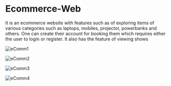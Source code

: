 # Ecommerce-Web
It is an ecommerce website with features such as of exploring items of various categories such as laptops, mobiles, projector, powerbanks and others. One can create their account for booking them which requires either the user to login or register. It also has the feature of viewing shows

![eComm1](https://github.com/kb787/Ecommerce-Web/assets/120624674/79dc87ee-9c9a-449d-9da9-f36e3eb960a1)

![eComm2](https://github.com/kb787/Ecommerce-Web/assets/120624674/f79fb1a2-746c-4397-96d7-9c90fbfdd4e0)

![eComm3](https://github.com/kb787/Ecommerce-Web/assets/120624674/199000c2-f93b-4db7-babe-5f4a78b70078)

![eComm4](https://github.com/kb787/Ecommerce-Web/assets/120624674/0dab6f2e-e050-4e31-8e2f-316ebbc49920)




